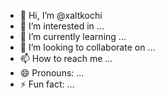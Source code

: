 - 👋 Hi, I’m @xaltkochi
- 👀 I’m interested in ...
- 🌱 I’m currently learning ...
- 💞️ I’m looking to collaborate on ...
- 📫 How to reach me ...
- 😄 Pronouns: ...
- ⚡ Fun fact: ...

<!---
xaltkochi/xaltkochi is a ✨ special ✨ repository because its `README.md` (this file) appears on your GitHub profile.
You can click the Preview link to take a look at your changes.
--->
